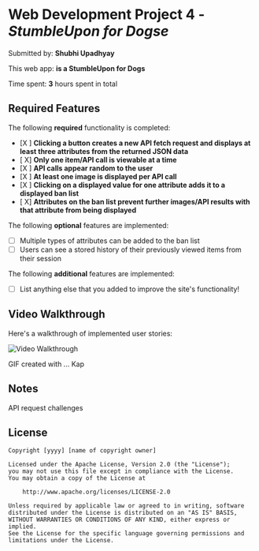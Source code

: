 # Web Development Project 4 - *StumbleUpon for Dogse*

Submitted by: **Shubhi Upadhyay**

This web app: **is a StumbleUpon for Dogs**

Time spent: **3** hours spent in total

## Required Features

The following **required** functionality is completed:

- [X ] **Clicking a button creates a new API fetch request and displays at least three attributes from the returned JSON data**
- [ X] **Only one item/API call is viewable at a time**
- [X ] **API calls appear random to the user**
- [X ] **At least one image is displayed per API call**
- [X ] **Clicking on a displayed value for one attribute adds it to a displayed ban list**
- [ X] **Attributes on the ban list prevent further images/API results with that attribute from being displayed**

The following **optional** features are implemented:

- [ ] Multiple types of attributes can be added to the ban list
- [ ] Users can see a stored history of their previously viewed items from their session

The following **additional** features are implemented:

* [ ] List anything else that you added to improve the site's functionality!

## Video Walkthrough

Here's a walkthrough of implemented user stories:

<img src='http://i.imgur.com/link/to/your/gif/file.gif' title='Video Walkthrough' width='' alt='Video Walkthrough' />

<!-- Replace this with whatever GIF tool you used! -->
GIF created with ...  Kap
<!-- Recommended tools:
[Kap](https://getkap.co/) for macOS
[ScreenToGif](https://www.screentogif.com/) for Windows
[peek](https://github.com/phw/peek) for Linux. -->

## Notes

API request challenges

## License

    Copyright [yyyy] [name of copyright owner]

    Licensed under the Apache License, Version 2.0 (the "License");
    you may not use this file except in compliance with the License.
    You may obtain a copy of the License at

        http://www.apache.org/licenses/LICENSE-2.0

    Unless required by applicable law or agreed to in writing, software
    distributed under the License is distributed on an "AS IS" BASIS,
    WITHOUT WARRANTIES OR CONDITIONS OF ANY KIND, either express or implied.
    See the License for the specific language governing permissions and
    limitations under the License.
